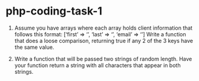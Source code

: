# php-coding-task-1
1. Assume you have arrays where each array holds client information that follows this format: 
   [‘first’ => ‘’, ‘last’ => ‘’, ‘email’ => ‘’] 
   Write a function that does a loose comparison, returning true if any 2 of the 3 keys have the same value.

2. Write a function that will be passed two strings of random length. 
   Have your function return a string with all characters that appear in both strings. 

